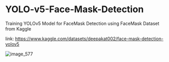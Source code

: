 # YOLO-v5-Face-Mask-Detection

Training YOLOv5 Model for FaceMask Detection using FaceMask Dataset from Kaggle

link: https://www.kaggle.com/datasets/deepakat002/face-mask-detection-yolov5



![image_577](https://user-images.githubusercontent.com/99212200/188479674-8bab134a-611e-4917-9985-e778b130a934.jpeg)
